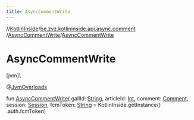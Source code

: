```yaml
---
title: AsyncCommentWrite
---
```

//[KotlinInside](../../../index.html)/[be.zvz.kotlininside.api.async.comment](../index.html)
/[AsyncCommentWrite](index.html)/[AsyncCommentWrite](-async-comment-write.html)

# AsyncCommentWrite

[jvm]\

@[JvmOverloads](https://kotlinlang.org/api/latest/jvm/stdlib/kotlin.jvm/-jvm-overloads/index.html)

fun [AsyncCommentWrite](-async-comment-write.html)(
gallId: [String](https://kotlinlang.org/api/latest/jvm/stdlib/kotlin/-string/index.html),
articleId: [Int](https://kotlinlang.org/api/latest/jvm/stdlib/kotlin/-int/index.html),
comment: [Comment](../../be.zvz.kotlininside.api.type.comment/-comment/index.html),
session: [Session](../../be.zvz.kotlininside.session/-session/index.html),
fcmToken: [String](https://kotlinlang.org/api/latest/jvm/stdlib/kotlin/-string/index.html) = KotlinInside.getInstance()
.auth.fcmToken)




